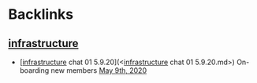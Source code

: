 
# Backlinks
## [infrastructure](<infrastructure.md>)
- [[infrastructure](<infrastructure.md>) chat 01 5.9.20](<[infrastructure](<infrastructure.md>) chat 01 5.9.20.md>) On-boarding new members [May 9th, 2020](<May 9th, 2020.md>)


